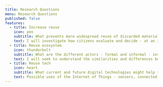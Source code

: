 ```yaml
---
title: Research Questions
menu: Research Questions
published: false
features:
  - title: Increase reuse
    icon: pen
    subtitle: What prevents more widespread reuse of discarded materials in contemporary cities?
    text: I will investigate how citizens evaluate and decide - at an individual/household scale - what to do with such objects. A specific focus will be applied on how their maintenance, repair, customizations and transformations happen in private, community and public spaces. I will also explore the individual, cultural and material conditions impacting the decision whether or not to reuse objects. Finally, I intend to understand how those activities may tie in with municipal waste management - and how much are citizens aware of the proper destination of each kind of material.
  - title: Reuse ecosystem
    icon: thunderbolt
    subtitle: What are the different actors - formal and informal - involved in reusing material objects at a city scale and how do they operate?
    text: I will seek to understand the similarities and differences between repair shops, scrap stores, charity shops, community repair projects, zero waste initiatives and other similar ones. I am interested in learning whether the people involved in these activities see themselves and their organisations as part of a wider field of urban reuse of materials. In particular, I will investigate how different actors assess the potential value of particular materials. Additionally, I’ll consider the kinds of transformations - whether physical or symbolic - they apply to each material to actualize the potential value it holds.
  - title: Reuse tech
    icon: heart
    subtitle: What current and future digital technologies might help in making local societies reuse a higher proportion of materials that are otherwise discarded?
    text: Possible uses of the Internet of Things - sensors, connected devices, real-time access to trusted databases, among other digital developments - to a) assess the potential value of discarded objects; b) repair and repurpose those objects; c) make those materials reach people or organisations that can put them to good use. I’ll be interested in interrogating what role should the local authority/municipality play in using technologies to encourage the reuse of materials - in terms for instance of regulations, facilities, taxation, education, procurement or others. Furthermore, I’m interested in looking at the implications of reusing materials with the aid of technologies vis-a-vis concerns about privacy, security and health.
---
```

